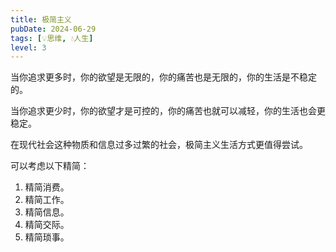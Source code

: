 ```yaml
---
title: 极简主义
pubDate: 2024-06-29
tags: [💡思维, 💧人生]
level: 3
---
```


当你追求更多时，你的欲望是无限的，你的痛苦也是无限的，你的生活是不稳定的。

当你追求更少时，你的欲望才是可控的，你的痛苦也就可以减轻，你的生活也会更稳定。

在现代社会这种物质和信息过多过繁的社会，极简主义生活方式更值得尝试。

可以考虑以下精简：

1. 精简消费。
2. 精简工作。
3. 精简信息。
4. 精简交际。
5. 精简琐事。

